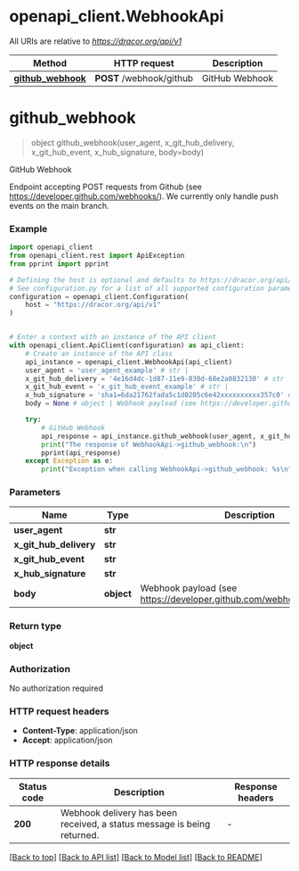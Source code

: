 # openapi_client.WebhookApi

All URIs are relative to *https://dracor.org/api/v1*

Method | HTTP request | Description
------------- | ------------- | -------------
[**github_webhook**](WebhookApi.md#github_webhook) | **POST** /webhook/github | GitHub Webhook


# **github_webhook**
> object github_webhook(user_agent, x_git_hub_delivery, x_git_hub_event, x_hub_signature, body=body)

GitHub Webhook

Endpoint accepting POST requests from Github (see https://developer.github.com/webhooks/). We currently only handle push events on the main branch.

### Example


```python
import openapi_client
from openapi_client.rest import ApiException
from pprint import pprint

# Defining the host is optional and defaults to https://dracor.org/api/v1
# See configuration.py for a list of all supported configuration parameters.
configuration = openapi_client.Configuration(
    host = "https://dracor.org/api/v1"
)


# Enter a context with an instance of the API client
with openapi_client.ApiClient(configuration) as api_client:
    # Create an instance of the API class
    api_instance = openapi_client.WebhookApi(api_client)
    user_agent = 'user_agent_example' # str | 
    x_git_hub_delivery = '4e16d4dc-1d87-11e9-830d-68e2a0832130' # str | 
    x_git_hub_event = 'x_git_hub_event_example' # str | 
    x_hub_signature = 'sha1=6da21762fada5c1d0205c6e42xxxxxxxxxx357c0' # str | 
    body = None # object | Webhook payload (see https://developer.github.com/webhooks/#payloads) (optional)

    try:
        # GitHub Webhook
        api_response = api_instance.github_webhook(user_agent, x_git_hub_delivery, x_git_hub_event, x_hub_signature, body=body)
        print("The response of WebhookApi->github_webhook:\n")
        pprint(api_response)
    except Exception as e:
        print("Exception when calling WebhookApi->github_webhook: %s\n" % e)
```



### Parameters


Name | Type | Description  | Notes
------------- | ------------- | ------------- | -------------
 **user_agent** | **str**|  | 
 **x_git_hub_delivery** | **str**|  | 
 **x_git_hub_event** | **str**|  | 
 **x_hub_signature** | **str**|  | 
 **body** | **object**| Webhook payload (see https://developer.github.com/webhooks/#payloads) | [optional] 

### Return type

**object**

### Authorization

No authorization required

### HTTP request headers

 - **Content-Type**: application/json
 - **Accept**: application/json

### HTTP response details

| Status code | Description | Response headers |
|-------------|-------------|------------------|
**200** | Webhook delivery has been received, a status message is being returned. |  -  |

[[Back to top]](#) [[Back to API list]](../README.md#documentation-for-api-endpoints) [[Back to Model list]](../README.md#documentation-for-models) [[Back to README]](../README.md)

